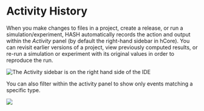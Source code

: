 # Activity History

When you make changes to files in a project, create a release, or run a simulation/experiment, HASH automatically records the action and output within the _Activity_ panel \(by default the right-hand sidebar in hCore\). You can revisit earlier versions of a project, view previously computed results, or re-run a simulation or experiment with its original values in order to reproduce the run.

![The Activity sidebar is on the right hand side of the IDE](../../.gitbook/assets/image%20%2839%29.png)

You can also filter within the activity panel to show only events matching a specific type.

![](../../.gitbook/assets/image%20%2840%29.png)


